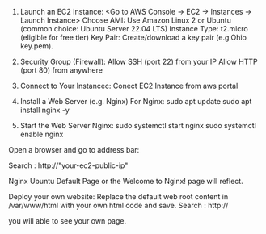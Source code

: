 1. Launch an EC2 Instance:
<Go to AWS Console → EC2 → Instances → Launch Instance>
Choose AMI: Use Amazon Linux 2 or Ubuntu (common choice: Ubuntu Server 22.04 LTS)
Instance Type: t2.micro (eligible for free tier)
Key Pair: Create/download a key pair (e.g.Ohio key.pem).

2. Security Group (Firewall):
Allow SSH (port 22) from your IP
Allow HTTP (port 80) from anywhere

3. Connect to Your Instancec:
Conect EC2 Instance from aws portal 

4. Install a Web Server (e.g. Nginx)
For Nginx:
sudo apt update
sudo apt install nginx -y

5. Start the Web Server
Nginx:
sudo systemctl start nginx
sudo systemctl enable nginx

Open a browser and go to address bar:

Search :  http://"your-ec2-public-ip"

Nginx Ubuntu Default Page or the Welcome to Nginx! page will reflect.

Deploy your own website:  Replace the default web root content in /var/www/html with your own html code and save. 
Search :  http://<your-ec2-public-ip>

you will able to see your own page. 
